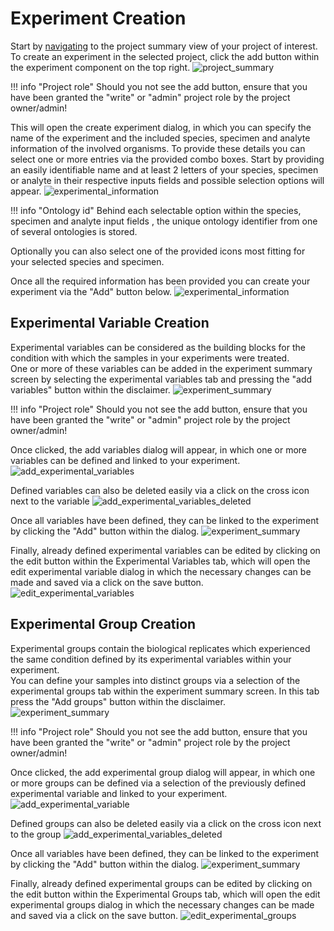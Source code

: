 # Experiment Creation

Start by [navigating](../project/project_introduction.md#project-navigation) 
to the project summary view of your project of interest.
To create an experiment in the selected project, click the add button within the experiment component on the top right.
![project_summary](../project/images/project_summary.png)

!!! info "Project role"
    Should you not see the add button,
    ensure that you have been granted the "write" or "admin" project role by the project owner/admin!

This will open the create experiment dialog, in which you can specify the name of the experiment and the included species, specimen and analyte
information of the involved organisms.
To provide these details you can select one or more entries via the provided combo boxes.
Start by providing an easily identifiable name and at least 2 letters of your species, specimen or analyte in their respective inputs
fields and possible selection options will appear.
![experimental_information](images/create_experiment_search.png)

!!! info "Ontology id"
    Behind each selectable option within the species, specimen and analyte input fields
    , the unique ontology identifier from one of several ontologies is stored.

Optionally you can also select one of the provided icons most fitting for your selected species and specimen.

Once all the required information has been provided you can create your experiment via the "Add"
button below.
![experimental_information](images/create_experiment.png)


## Experimental Variable Creation

Experimental variables can be considered as the building blocks for the condition with which the samples in your experiments were treated.  
One or more of these variables can be added in the experiment summary screen by selecting the experimental variables tab and pressing the "add variables" button within the disclaimer.
![experiment_summary](images/experimental_summary_no_variables.png)

!!! info "Project role"
    Should you not see the add button,
    ensure that you have been granted the "write" or "admin" project role by the project owner/admin!

Once clicked, the add variables dialog will appear, in which one or more variables can be defined and linked to your experiment.
![add_experimental_variables](images/add_experimental_variables.png)

Defined variables can also be deleted easily via a click on the cross icon next to the variable
![add_experimental_variables_deleted](images/add_experimental_variables_deleted.png)

Once all variables have been defined, they can be linked to the experiment by clicking the "Add" button within the dialog.
![experiment_summary](images/add_experimental_variables_summary.png)

Finally, already defined experimental variables can be edited by clicking on the edit button within the Experimental Variables tab, 
which will open the edit experimental variable dialog in which the necessary changes can be made and saved via a click on the save button. 
![edit_experimental_variables](images/edit_experimental_variables.png)

## Experimental Group Creation

Experimental groups contain the biological replicates which experienced the same condition defined by its experimental variables within your experiment.  
You can define your samples into distinct groups via a selection of the experimental groups tab within the experiment summary screen. 
In this tab press the "Add groups" button within the disclaimer.
![experiment_summary](images/experimental_summary_no_groups.png)

!!! info "Project role"
    Should you not see the add button,
    ensure that you have been granted the "write" or "admin" project role by the project owner/admin!

Once clicked, the add experimental group dialog will appear, in which one or more groups can be defined via a selection of the previously defined experimental variable and linked to your experiment.
![add_experimental_variable](images/add_experimental_groups.png)

Defined groups can also be deleted easily via a click on the cross icon next to the group
![add_experimental_variables_deleted](images/add_experimental_groups_deleted.png)

Once all variables have been defined, they can be linked to the experiment by clicking the "Add" button within the dialog.
![experiment_summary](images/add_experimental_groups_summary.png)

Finally, already defined experimental groups can be edited by clicking on the edit button within the Experimental Groups tab,
which will open the edit experimental groups dialog in which the necessary changes can be made and saved via a click on the save button.
![edit_experimental_groups](images/edit_experimental_groups.png)
